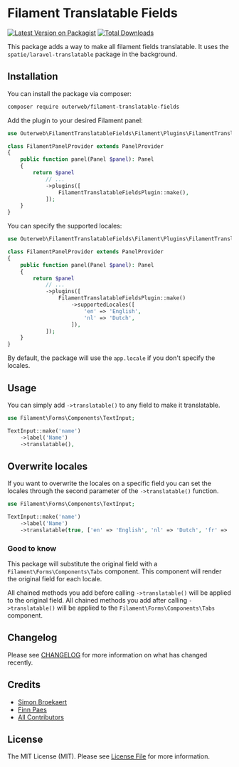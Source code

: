# Filament Translatable Fields

[![Latest Version on Packagist](https://img.shields.io/packagist/v/outerweb/filament-translatable-fields.svg?style=flat-square)](https://packagist.org/packages/outerweb/filament-translatable-fields)
[![Total Downloads](https://img.shields.io/packagist/dt/outerweb/filament-translatable-fields.svg?style=flat-square)](https://packagist.org/packages/outerweb/filament-translatable-fields)

This package adds a way to make all filament fields translatable.
It uses the `spatie/laravel-translatable` package in the background.

## Installation

You can install the package via composer:

```bash
composer require outerweb/filament-translatable-fields
```

Add the plugin to your desired Filament panel:

```php
use Outerweb\FilamentTranslatableFields\Filament\Plugins\FilamentTranslatableFieldsPlugin;

class FilamentPanelProvider extends PanelProvider
{
    public function panel(Panel $panel): Panel
    {
        return $panel
            // ...
            ->plugins([
                FilamentTranslatableFieldsPlugin::make(),
            ]);
    }
}
```

You can specify the supported locales:

```php
use Outerweb\FilamentTranslatableFields\Filament\Plugins\FilamentTranslatableFieldsPlugin;

class FilamentPanelProvider extends PanelProvider
{
    public function panel(Panel $panel): Panel
    {
        return $panel
            // ...
            ->plugins([
                FilamentTranslatableFieldsPlugin::make()
                    ->supportedLocales([
                        'en' => 'English',
                        'nl' => 'Dutch',
                    ]),
            ]);
    }
}
```

By default, the package will use the `app.locale` if you don't specify the locales.

## Usage

You can simply add `->translatable()` to any field to make it translatable.

```php
use Filament\Forms\Components\TextInput;

TextInput::make('name')
    ->label('Name')
    ->translatable(),
```

## Overwrite locales

If you want to overwrite the locales on a specific field you can set the locales through the second parameter of the `->translatable()` function.

```php
use Filament\Forms\Components\TextInput;

TextInput::make('name')
    ->label('Name')
    ->translatable(true, ['en' => 'English', 'nl' => 'Dutch', 'fr' => 'French']),
```

### Good to know

This package will substitute the original field with a `Filament\Forms\Components\Tabs` component. This component will render the original field for each locale.

All chained methods you add before calling `->translatable()` will be applied to the original field.
All chained methods you add after calling `->translatable()` will be applied to the `Filament\Forms\Components\Tabs` component.

## Changelog

Please see [CHANGELOG](CHANGELOG.md) for more information on what has changed recently.

## Credits

- [Simon Broekaert](https://github.com/SimonBroekaert)
- [Finn Paes](https://github.com/FinnPaes)
- [All Contributors](../../contributors)

## License

The MIT License (MIT). Please see [License File](LICENSE.md) for more information.
